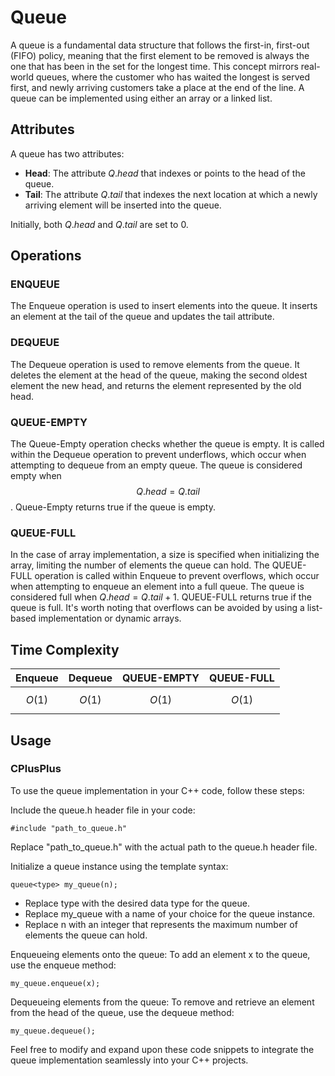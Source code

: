 # Queue
A queue is a fundamental data structure that follows the first-in, first-out (FIFO) policy, meaning that the first element to be removed is always the one that has been in the set for the longest time. This concept mirrors real-world queues, where the customer who has waited the longest is served first, and newly arriving customers take a place at the end of the line. A queue can be implemented using either an array or a linked list.

## Attributes
A queue has two attributes:

- **Head**: The attribute $Q.head$ that indexes or points to the head of the queue.
- **Tail**: The attribute $Q.tail$ that indexes the next location at which a newly arriving element will be inserted into the queue.
  
Initially, both $Q.head$ and $Q.tail$ are set to 0.
  
## Operations
### ENQUEUE
The Enqueue operation is used to insert elements into the queue. It inserts an element at the tail of the queue and updates the tail attribute.

### DEQUEUE
The Dequeue operation is used to remove elements from the queue. It deletes the element at the head of the queue, making the second oldest element the new head, and returns the element represented by the old head.

### QUEUE-EMPTY
The Queue-Empty operation checks whether the queue is empty. It is called within the Dequeue operation to prevent underflows, which occur when attempting to dequeue from an empty queue. The queue is considered empty when $$Q.head = Q.tail$$. Queue-Empty returns true if the queue is empty.

### QUEUE-FULL
In the case of array implementation, a size is specified when initializing the array, limiting the number of elements the queue can hold. The QUEUE-FULL operation is called within Enqueue to prevent overflows, which occur when attempting to enqueue an element into a full queue. The queue is considered full when $Q.head = Q.tail+1$. QUEUE-FULL returns true if the queue is full. It's worth noting that overflows can be avoided by using a list-based implementation or dynamic arrays.

## Time Complexity
| Enqueue | Dequeue | QUEUE-EMPTY | QUEUE-FULL |
|:---:|:---:|:---:|:---:|
| $$O(1)$$ | $$O(1)$$ | $$O(1)$$ | $$O(1)$$ | 

## Usage
### CPlusPlus
To use the queue implementation in your C++ code, follow these steps:

Include the queue.h header file in your code:
```
#include "path_to_queue.h"
```
Replace "path_to_queue.h" with the actual path to the queue.h header file.

Initialize a queue instance using the template syntax:
```
queue<type> my_queue(n);
```
- Replace type with the desired data type for the queue.
- Replace my_queue with a name of your choice for the queue instance.
- Replace n with an integer that represents the maximum number of elements the queue can hold.
  
Enqueueing elements onto the queue:
To add an element x to the queue, use the enqueue method:
```
my_queue.enqueue(x);
```

Dequeueing elements from the queue:
To remove and retrieve an element from the head of the queue, use the dequeue method:
```
my_queue.dequeue();
```
Feel free to modify and expand upon these code snippets to integrate the queue implementation seamlessly into your C++ projects.
